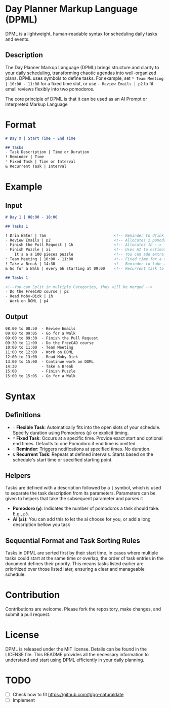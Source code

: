 # Day Planner Markup Language (DPML)

DPML is a lightweight, human-readable syntax for scheduling daily tasks and events.

## Description

The Day Planner Markup Language (DPML) brings structure and clarity to your daily scheduling, transforming chaotic agendas into well-organized plans.
DPML uses symbols to define tasks. For example, set `* Team Meeting | 10:00 - 11:00` for a fixed time slot, or use `- Review Emails | p2` to fit email reviews flexibly into two pomodoros.

The core principle of DPML is that it can be used as an AI Prompt or Interpreted Markup Language

# Format

```markdown
# Day X | Start Time - End Time

## Tasks
- Task Description | Time or Duration
! Reminder | Time
* Fixed Task | Time or Interval
& Recurrent Task | Interval
```

# Example

## Input

```markdown
# Day 1 | 08:00 - 18:00

## Tasks 1

! Drin Water | 7am                              <!-- Reminder to drink water once af 7am -->
- Review Emails | p2                            <!-- Allocates 2 pomodoros -->
- Finish the Pull Request | 1h                  <!-- Allocates 1h -->
- Finish Puzzle | ai                            <!-- Uses AI to estimate time for completing a 100-piece puzzle -->
    It's a a 100 pieces puzzle                  <!-- You can add extra context to any task, it will not be Printed but some helpers may use it -->
* Team Meeting | 10:00 - 11:00                  <!-- Fixed time for a team meeting -->
! Take a Break | 14:30                          <!-- Reminder to take a break at 14:30 -->
& Go for a Walk | every 6h starting at 09:00    <!-- Recurrent task to walk every 6 hours -->

## Tasks 1

<!--You can Split in multiple Categories, they will be merged -->
- Do the FreeCAD course | p2
- Read Moby-Dick | 1h
- Work on DOML | p4
```

## Output

```markdown
08:00 to 08:50  - Review Emails
09:00 to 09:05  - Go for a Walk
09:00 to 09:30  - Finish the Pull Request
09:30 to 11:00  - Do the FreeCAD course
10:00 to 11:00  - Team Meeting
11:00 to 12:00  - Work on DOML
12:00 to 13:00  - Read Moby-Dick
13:00 to 15:00  - Continue work on DOML
14:30           - Take a Break
15:00           - Finish Puzzle
15:00 to 15:05  - Go for a Walk
```

# Syntax

## Definitions

- `-` **Flexible Task**: Automatically fits into the open slots of your schedule. Specify duration using Pomodoros (`p`) or explicit timing.
- `*` **Fixed Task**: Occurs at a specific time. Provide exact start and optional end times. Defaults to one Pomodoro if end time is omitted.
- `!` **Reminder**: Triggers notifications at specified times. No duration.
- `&` **Recurrent Task**: Repeats at defined intervals. Starts based on the schedule's start time or specified starting point.

## Helpers

Tasks are defined with a description followed by a `|` symbol, which is used to separate the task description from its parameters. Parameters can be given to helpers that take the subsequent parameter and parses it

- **Pomodoro (`p`)**: Indicates the number of pomodoros a task should take. E.g., `p3`.
- **Ai (`ai`)**: You can add this to let the ai choose for you, or add a long description bellow you task

## Sequential Format and Task Sorting Rules

Tasks in DPML are sorted first by their start time. In cases where multiple tasks could start at the same time or overlap, the order of task entries in the document defines their priority. This means tasks listed earlier are prioritized over those listed later, ensuring a clear and manageable schedule.

# Contribution

Contributions are welcome. Please fork the repository, make changes, and submit a pull request.

# License

DPML is released under the MIT license. Details can be found in the LICENSE file.
This README provides all the necessary information to understand and start using DPML efficiently in your daily planning.

# TODO

- [ ] Check how to fit https://github.com/tj/go-naturaldate
- [ ] Implement